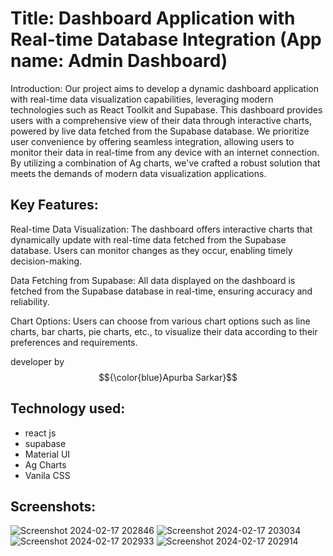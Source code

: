 # Title: Dashboard Application with Real-time Database Integration (App name: Admin Dashboard)

Introduction:
Our project aims to develop a dynamic dashboard application with real-time data visualization capabilities, leveraging modern technologies such as React Toolkit and Supabase. This dashboard provides users with a comprehensive view of their data through interactive charts, powered by live data fetched from the Supabase database. We prioritize user convenience by offering seamless integration, allowing users to monitor their data in real-time from any device with an internet connection. By utilizing a combination of Ag charts, we've crafted a robust solution that meets the demands of modern data visualization applications.

## Key Features:

Real-time Data Visualization: The dashboard offers interactive charts that dynamically update with real-time data fetched from the Supabase database. Users can monitor changes as they occur, enabling timely decision-making.

Data Fetching from Supabase: All data displayed on the dashboard is fetched from the Supabase database in real-time, ensuring accuracy and reliability.

Chart Options: Users can choose from various chart options such as line charts, bar charts, pie charts, etc., to visualize their data according to their preferences and requirements.

developer by  $${\color{blue}Apurba Sarkar}$$ 

## Technology used:
- react js
- supabase
- Material UI
- Ag Charts
- Vanila CSS


## Screenshots: 
![Screenshot 2024-02-17 202846](https://github.com/apurba-sarkar/admin-dashboard/assets/127435292/54b284e5-b5ed-4004-88b0-9cdeffef1c17)
![Screenshot 2024-02-17 203034](https://github.com/apurba-sarkar/admin-dashboard/assets/127435292/5338b12b-890e-4fec-b330-424f056f0e33)
![Screenshot 2024-02-17 202933](https://github.com/apurba-sarkar/admin-dashboard/assets/127435292/9a0f68ae-99b0-4d26-889e-4c1a5596b8c8)
![Screenshot 2024-02-17 202914](https://github.com/apurba-sarkar/admin-dashboard/assets/127435292/36c78f64-f36e-47b5-8fbb-4a434e356956)
